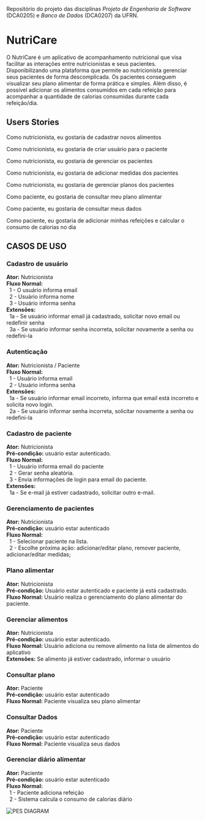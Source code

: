 Repositório do projeto das disciplinas *Projeto de Engenharia de Software* (DCA0205) e *Banco de Dados* (DCA0207) da UFRN.


# NutriCare
O  NutriCare é um aplicativo de acompanhamento nutricional que visa facilitar as interações entre nutricionistas e seus pacientes. 
Disponibilizando uma plataforma que permite ao nutricionista gerenciar seus pacientes de forma descomplicada. 
Os pacientes conseguem visualizar seu plano alimentar de forma prática e simples. Além disso, é possível adicionar os alimentos consumidos em cada refeição para acompanhar a quantidade de calorias consumidas durante cada refeição/dia. 

## Users Stories
Como nutricionista, eu gostaria de cadastrar novos alimentos

Como nutricionista, eu gostaria de criar usuário para o paciente

Como nutricionista, eu gostaria de gerenciar os pacientes

Como nutricionista, eu gostaria de adicionar medidas dos pacientes

Como nutricionista, eu gostaria de gerenciar planos dos pacientes

Como paciente, eu gostaria de consultar meu plano alimentar

Como paciente, eu gostaria de consultar meus dados

Como paciente, eu gostaria de adicionar minhas refeições e calcular o consumo de calorias no dia


## CASOS DE USO 
### Cadastro de usuário  
**Ator:** Nutricionista  
**Fluxo Normal:**  
&nbsp;&nbsp;1 - O usuário informa email  
&nbsp;&nbsp;2 - Usuário informa nome  
&nbsp;&nbsp;3 - Usuário informa senha  
**Extensões:**  
&nbsp;&nbsp;1a - Se usuário informar email já cadastrado, solicitar novo email ou redefinir senha  
&nbsp;&nbsp;3a - Se usuário informar senha incorreta, solicitar novamente a senha ou redefini-la  

### Autenticação  
**Ator:** Nutricionista / Paciente  
**Fluxo Normal:**  
&nbsp;&nbsp;1 - Usuário informa email  
&nbsp;&nbsp;2 - Usuário informa senha  
**Extensões:**  
&nbsp;&nbsp;1a - Se usuário informar email incorreto, informa que email está incorreto e solicita novo login.   
&nbsp;&nbsp;2a - Se usuário informar senha incorreta, solicitar novamente a senha ou redefini-la  

### Cadastro de paciente  
**Ator:** Nutricionista  
**Pré-condição:** usuário estar autenticado.  
**Fluxo Normal:**  
&nbsp;&nbsp;1 - Usuário informa email do paciente  
&nbsp;&nbsp;2 - Gerar senha aleatória.  
&nbsp;&nbsp;3 - Envia informações de login para email do paciente.  
**Extensões:**  
&nbsp;&nbsp;1a - Se e-mail já estiver cadastrado, solicitar outro e-mail.  

### Gerenciamento de pacientes  
**Ator:** Nutricionista  
**Pré-condição:** usuário estar autenticado  
**Fluxo Normal:**  
&nbsp;&nbsp;1 - Selecionar paciente na lista.  
&nbsp;&nbsp;2 - Escolhe próxima ação: adicionar/editar plano, remover paciente, adicionar/editar medidas;  

### Plano alimentar  
**Ator:** Nutricionista  
**Pré-condição:** Usuário estar autenticado e paciente já está cadastrado.  
**Fluxo Normal:** Usuário realiza o gerenciamento do plano alimentar do paciente.  

### Gerenciar alimentos  
**Ator:** Nutricionista  
**Pré-condição:** usuário estar autenticado.  
**Fluxo Normal:** Usuário adiciona ou remove alimento na lista de alimentos do aplicativo  
**Extensões:** Se alimento já estiver cadastrado, informar o usuário  

### Consultar plano  
**Ator:** Paciente  
**Pré-condição:** usuário estar autenticado  
**Fluxo Normal:** Paciente visualiza seu plano alimentar  

### Consultar Dados  
**Ator:** Paciente  
**Pré-condição:** usuário estar autenticado  
**Fluxo Normal:** Paciente visualiza seus dados

### Gerenciar diário alimentar  
**Ator:** Paciente  
**Pré-condição:** usuário estar autenticado  
**Fluxo Normal:**  
&nbsp;&nbsp;1 - Paciente adiciona refeição  
&nbsp;&nbsp;2 - Sistema calcula o consumo de calorias diário <br> 

![PES DIAGRAM](https://github.com/lumathias/PES_Project/assets/94621391/8ce573c2-ed20-4d8e-826b-2aa6ad417071)
